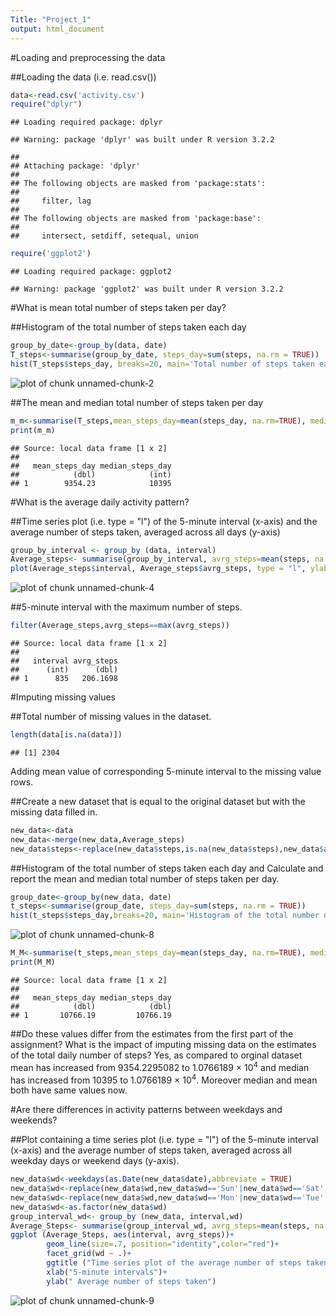 ```yaml
---
Title: "Project_1"
output: html_document
---
```



#Loading and preprocessing the data

##Loading the data (i.e. read.csv())


```r
data<-read.csv('activity.csv')
require("dplyr")
```

```
## Loading required package: dplyr
```

```
## Warning: package 'dplyr' was built under R version 3.2.2
```

```
## 
## Attaching package: 'dplyr'
## 
## The following objects are masked from 'package:stats':
## 
##     filter, lag
## 
## The following objects are masked from 'package:base':
## 
##     intersect, setdiff, setequal, union
```

```r
require('ggplot2')
```

```
## Loading required package: ggplot2
```

```
## Warning: package 'ggplot2' was built under R version 3.2.2
```

#What is mean total number of steps taken per day?

##Histogram of the total number of steps taken each day

```r
group_by_date<-group_by(data, date)
T_steps<-summarise(group_by_date, steps_day=sum(steps, na.rm = TRUE))
hist(T_steps$steps_day, breaks=20, main='Total number of steps taken each day', xlab="Steps taken", ylab="Days",col='red')
```

![plot of chunk unnamed-chunk-2](figure/unnamed-chunk-2-1.png) 

##The mean and median total number of steps taken per day

```r
m_m<-summarise(T_steps,mean_steps_day=mean(steps_day, na.rm=TRUE), median_steps_day=median(steps_day,na.rm=TRUE))
print(m_m)
```

```
## Source: local data frame [1 x 2]
## 
##   mean_steps_day median_steps_day
##            (dbl)            (int)
## 1        9354.23            10395
```
#What is the average daily activity pattern?

##Time series plot (i.e. type = "l") of the 5-minute interval (x-axis) and the average number of steps taken, averaged across all days (y-axis)

```r
group_by_interval <- group_by (data, interval)
Average_steps<- summarise(group_by_interval, avrg_steps=mean(steps, na.rm=TRUE))
plot(Average_steps$interval, Average_steps$avrg_steps, type = "l", ylab = " Average number of steps taken", xlab = "5-minute intervals",col='red')
```

![plot of chunk unnamed-chunk-4](figure/unnamed-chunk-4-1.png) 

##5-minute interval with the maximum number of steps.

```r
filter(Average_steps,avrg_steps==max(avrg_steps))
```

```
## Source: local data frame [1 x 2]
## 
##   interval avrg_steps
##      (int)      (dbl)
## 1      835   206.1698
```
#Imputing missing values

##Total number of missing values in the dataset.

```r
length(data[is.na(data)])
```

```
## [1] 2304
```

Adding mean value of corresponding 5-minute interval to the missing value rows.

##Create a new dataset that is equal to the original dataset but with the missing data filled in.

```r
new_data<-data
new_data<-merge(new_data,Average_steps)
new_data$steps<-replace(new_data$steps,is.na(new_data$steps),new_data$avrg_steps[is.na(new_data$steps)])
```

##Histogram of the total number of steps taken each day and Calculate and report the mean and median total number of steps taken per day. 

```r
group_date<-group_by(new_data, date)
t_steps<-summarise(group_date, steps_day=sum(steps, na.rm = TRUE))
hist(t_steps$steps_day,breaks=20, main='Histogram of the total number of steps taken each day', xlab='Steps taken', ylab='Days',col='red')
```

![plot of chunk unnamed-chunk-8](figure/unnamed-chunk-8-1.png) 

```r
M_M<-summarise(t_steps,mean_steps_day=mean(steps_day, na.rm=TRUE), median_steps_day=median(steps_day,na.rm=TRUE))
print(M_M)
```

```
## Source: local data frame [1 x 2]
## 
##   mean_steps_day median_steps_day
##            (dbl)            (dbl)
## 1       10766.19         10766.19
```

##Do these values differ from the estimates from the first part of the assignment? What is the impact of imputing missing data on the estimates of the total daily number of steps?
Yes, as compared to orginal dataset mean has increased from 9354.2295082 to 1.0766189 &times; 10<sup>4</sup>  and median has increased from 10395 to 1.0766189 &times; 10<sup>4</sup>. Moreover median and mean both have same values now.

#Are there differences in activity patterns between weekdays and weekends?

##Plot containing a time series plot (i.e. type = "l") of the 5-minute interval (x-axis) and the average number of steps taken, averaged across all weekday days or weekend days (y-axis). 

```r
new_data$wd<-weekdays(as.Date(new_data$date),abbreviate = TRUE)
new_data$wd<-replace(new_data$wd,new_data$wd=='Sun'|new_data$wd=='Sat','Weekend')
new_data$wd<-replace(new_data$wd,new_data$wd=='Mon'|new_data$wd=='Tue'|new_data$wd=='Wed'|new_data$wd=='Thu'|new_data$wd=='Fri','Weekday')
new_data$wd<-as.factor(new_data$wd)
group_interval_wd<- group_by (new_data, interval,wd)
Average_Steps<- summarise(group_interval_wd, avrg_steps=mean(steps, na.rm=TRUE))
ggplot (Average_Steps, aes(interval, avrg_steps))+
        geom_line(size=.7, position="identity",color="red")+
        facet_grid(wd ~ .)+
        ggtitle ("Time series plot of the average number of steps taken by weekday")+
        xlab("5-minute intervals")+
        ylab(" Average number of steps taken")
```

![plot of chunk unnamed-chunk-9](figure/unnamed-chunk-9-1.png) 
